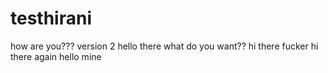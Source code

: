 # testhirani
how are you???
version 2
hello there what do you want??
hi there fucker
hi there again
hello mine 
